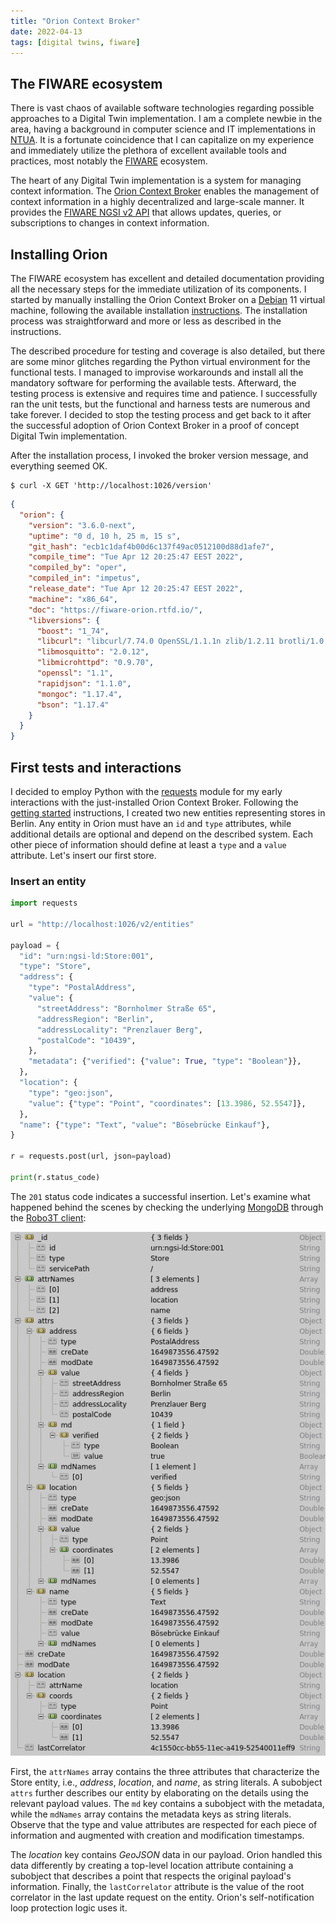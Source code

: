 ```yaml
---
title: "Orion Context Broker"
date: 2022-04-13
tags: [digital twins, fiware]
---
```


## The FIWARE ecosystem

There is vast chaos of available software technologies regarding possible approaches to a Digital Twin implementation. I am a complete newbie in the area, having a background in computer science and IT implementations in [NTUA][ntua]. It is a fortunate coincidence that I can capitalize on my experience and immediately utilize the plethora of excellent available tools and practices, most notably the [FIWARE][fiware] ecosystem.

The heart of any Digital Twin implementation is a system for managing context information. The [Orion Context Broker][orion context broker] enables the management of context information in a highly decentralized and large-scale manner. It provides the [FIWARE NGSI v2 API][ngsi v2 api] that allows updates, queries, or subscriptions to changes in context information.

## Installing Orion

The FIWARE ecosystem has excellent and detailed documentation providing all the necessary steps for the immediate utilization of its components. I started by manually installing the Orion Context Broker on a [Debian][debian] 11 virtual machine, following the available installation [instructions][orion on debian]. The installation process was straightforward and more or less as described in the instructions.

The described procedure for testing and coverage is also detailed, but there are some minor glitches regarding the Python virtual environment for the functional tests. I managed to improvise workarounds and install all the mandatory software for performing the available tests. Afterward, the testing process is extensive and requires time and patience. I successfully ran the unit tests, but the functional and harness tests are numerous and take forever. I decided to stop the testing process and get back to it after the successful adoption of Orion Context Broker in a proof of concept Digital Twin implementation.

After the installation process, I invoked the broker version message, and everything seemed OK.

```
$ curl -X GET 'http://localhost:1026/version'
```

```json
{
  "orion": {
    "version": "3.6.0-next",
    "uptime": "0 d, 10 h, 25 m, 15 s",
    "git_hash": "ecb1c1daf4b00d6c137f49ac0512100d88d1afe7",
    "compile_time": "Tue Apr 12 20:25:47 EEST 2022",
    "compiled_by": "oper",
    "compiled_in": "impetus",
    "release_date": "Tue Apr 12 20:25:47 EEST 2022",
    "machine": "x86_64",
    "doc": "https://fiware-orion.rtfd.io/",
    "libversions": {
      "boost": "1_74",
      "libcurl": "libcurl/7.74.0 OpenSSL/1.1.1n zlib/1.2.11 brotli/1.0.9 libidn2/2.3.0 libpsl/0.21.0 (+libidn2/2.3.0) libssh2/1.9.0 nghttp2/1.43.0 librtmp/2.3",
      "libmosquitto": "2.0.12",
      "libmicrohttpd": "0.9.70",
      "openssl": "1.1",
      "rapidjson": "1.1.0",
      "mongoc": "1.17.4",
      "bson": "1.17.4"
    }
  }
}
```

## First tests and interactions

I decided to employ Python with the [requests][python requests] module for my early interactions with the just-installed Orion Context Broker. Following the [getting started][getting started] instructions, I created two new entities representing stores in Berlin. Any entity in Orion must have an `id` and `type` attributes, while additional details are optional and depend on the described system. Each other piece of information should define at least a `type` and a `value` attribute. Let's insert our first store.

### Insert an entity

```python
import requests

url = "http://localhost:1026/v2/entities"

payload = {
  "id": "urn:ngsi-ld:Store:001",
  "type": "Store",
  "address": {
    "type": "PostalAddress",
    "value": {
      "streetAddress": "Bornholmer Straße 65",
      "addressRegion": "Berlin",
      "addressLocality": "Prenzlauer Berg",
      "postalCode": "10439",
    },
    "metadata": {"verified": {"value": True, "type": "Boolean"}},
  },
  "location": {
    "type": "geo:json",
    "value": {"type": "Point", "coordinates": [13.3986, 52.5547]},
  },
  "name": {"type": "Text", "value": "Bösebrücke Einkauf"},
}

r = requests.post(url, json=payload)

print(r.status_code)
```

The `201` status code indicates a successful insertion. Let's examine what happened behind the scenes by checking the underlying [MongoDB][mongo db] through the [Robo3T client][robomongo]:

![](img/00.png)

First, the `attrNames` array contains the three attributes that characterize the Store entity, i.e., _address_, _location_, and _name_, as string literals. A subobject `attrs` further describes our entity by elaborating on the details using the relevant payload values. The `md` key contains a subobject with the metadata, while the `mdNames` array contains the metadata keys as string literals. Observe that the type and value attributes are respected for each piece of information and augmented with creation and modification timestamps.

The _location_ key contains _GeoJSON_ data in our payload. Orion handled this data differently by creating a top-level location attribute containing a subobject that describes a point that respects the original payload's information. Finally, the `lastCorrelator` attribute is the value of the root correlator in the last update request on the entity. Orion's self-notification loop protection logic uses it.

[ntua]: http://www.ntua.gr
[fiware]: https://www.fiware.org/
[orion context broker]: https://github.com/telefonicaid/fiware-orion/
[ngsi v2 api]: http://telefonicaid.github.io/fiware-orion/api/v2/stable/
[debian]: https://www.debian.org
[orion on debian]: https://fiware-orion.readthedocs.io/en/master/admin/build_source/index.html
[python requests]: https://docs.python-requests.org/en/latest/
[getting started]: https://github.com/Fiware/tutorials.Getting-Started/blob/master/README.md
[mongo db]: https://www.mongodb.com/
[robomongo]: https://robomongo.org/
